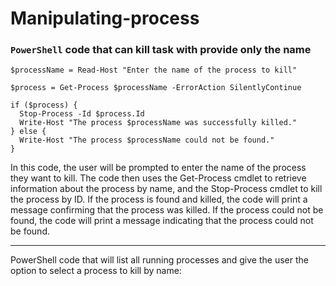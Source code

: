 # Manipulating-process

### `PowerShell` code that can kill task with provide only the name
```
$processName = Read-Host "Enter the name of the process to kill"

$process = Get-Process $processName -ErrorAction SilentlyContinue

if ($process) {
  Stop-Process -Id $process.Id
  Write-Host "The process $processName was successfully killed."
} else {
  Write-Host "The process $processName could not be found."
}
```
In this code, the user will be prompted to enter the name of the process they want to kill. The code then uses the Get-Process cmdlet to retrieve information about the process by name, and the Stop-Process cmdlet to kill the process by ID. If the process is found and killed, the code will print a message confirming that the process was killed. If the process could not be found, the code will print a message indicating that the process could not be found.

---

PowerShell code that will list all running processes and give the user the option to select a process to kill by name:
```
```
